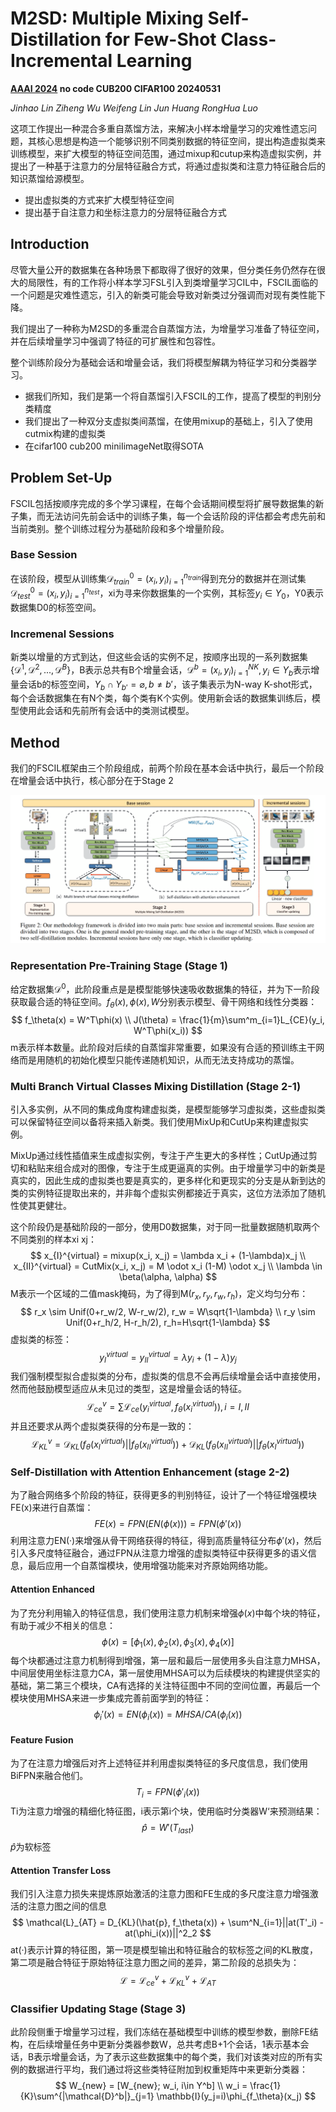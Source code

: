 # M2SD: Multiple Mixing Self-Distillation for Few-Shot Class-Incremental Learning

**[AAAI 2024](https://ojs.aaai.org/index.php/AAAI/article/view/28129)	no code	CUB200  CIFAR100	20240531**

*Jinhao Lin  Ziheng Wu  Weifeng Lin  Jun Huang  RongHua Luo*

这项工作提出一种混合多重自蒸馏方法，来解决小样本增量学习的灾难性遗忘问题，其核心思想是构造一个能够识别不同类别数据的特征空间，提出构造虚拟类来训练模型，来扩大模型的特征空间范围，通过mixup和cutup来构造虚拟实例，并提出了一种基于注意力的分层特征融合方式，将通过虚拟类和注意力特征融合后的知识蒸馏给源模型。

- 提出虚拟类的方式来扩大模型特征空间
- 提出基于自注意力和坐标注意力的分层特征融合方式

## Introduction

尽管大量公开的数据集在各种场景下都取得了很好的效果，但分类任务仍然存在很大的局限性，有的工作将小样本学习FSL引入到类增量学习CIL中，FSCIL面临的一个问题是灾难性遗忘，引入的新类可能会导致对新类过分强调而对现有类性能下降。

我们提出了一种称为M2SD的多重混合自蒸馏方法，为增量学习准备了特征空间，并在后续增量学习中强调了特征的可扩展性和包容性。

整个训练阶段分为基础会话和增量会话，我们将模型解耦为特征学习和分类器学习。

- 据我们所知，我们是第一个将自蒸馏引入FSCIL的工作，提高了模型的判别分类精度
- 我们提出了一种双分支虚拟类间蒸馏，在使用mixup的基础上，引入了使用cutmix构建的虚拟类
- 在cifar100 cub200 miniIimageNet取得SOTA



## Problem Set-Up

FSCIL包括按顺序完成的多个学习课程，在每个会话期间模型将扩展导数据集的新子集，而无法访问先前会话中的训练子集，每一个会话阶段的评估都会考虑先前和当前类别。整个训练过程分为基础阶段和多个增量阶段。

### Base Session

在该阶段，模型从训练集$\mathcal{D}^0_{train} = (x_i, y_i)^{n_{train}}_{i=1}$得到充分的数据并在测试集$\mathcal{D}^0_{test} = (x_i, y_i)^{n_{test}}_{i=1}$，xi为寻来你数据集的一个实例，其标签$y_i \in Y_0$，Y0表示数据集D0的标签空间。

### Incremenal Sessions

新类以增量的方式到达，但这些会话的实例不足，按顺序出现的一系列数据集$\{ \mathcal{D}^1,\mathcal{D}^2, ..., \mathcal{D}^B  \}$，B表示总共有B个增量会话，$\mathcal{D}^b = (x_i, y_i)_{i=1}^{NK}, y_i\in Y_b$表示增量会话b的标签空间，$Y_b\cap Y_{b'}=\varnothing, b\neq b'$，该子集表示为N-way K-shot形式，每个会话数据集在有N个类，每个类有K个实例。使用新会话的数据集训练后，模型使用此会话和先前所有会话中的类测试模型。

## Method

我们的FSCIL框架由三个阶段组成，前两个阶段在基本会话中执行，最后一个阶段在增量会话中执行，核心部分在于Stage 2

![image-20240519145117129](imgs/image-20240519145117129.png)

### Representation Pre-Training Stage  (Stage 1)

给定数据集$\mathcal{D}^0$，此阶段重点是是模型能够快速吸收数据集的特征，并为下一阶段获取最合适的特征空间。$f_\theta(x), \phi(x), W$分别表示模型、骨干网络和线性分类器：
$$
f_\theta(x) = W^T\phi(x) \\
J(\theta) = \frac{1}{m}\sum^m_{i=1}L_{CE}(y_i, W^T\phi(x_i))
$$
m表示样本数量。此阶段对后续的自蒸馏非常重要，如果没有合适的预训练主干网络而是用随机的初始化模型只能传递随机知识，从而无法支持成功的蒸馏。

### Multi Branch Virtual Classes Mixing Distillation  (Stage 2-1)

引入多实例，从不同的集成角度构建虚拟类，是模型能够学习虚拟类，这些虚拟类可以保留特征空间以备将来插入新类。我们使用MixUp和CutUp来构建虚拟实例。

MixUp通过线性插值来生成虚拟实例，专注于产生更大的多样性；CutUp通过剪切和粘贴来组合成对的图像，专注于生成更逼真的实例。由于增量学习中的新类是真实的，因此生成的虚拟类也要是真实的，更多样化和更现实的分支是从新到达的类的实例特征提取出来的，并非每个虚拟实例都接近于真实，这位方法添加了随机性使其更健壮。

这个阶段仍是基础阶段的一部分，使用D0数据集，对于同一批量数据随机取两个不同类别的样本xi xj：
$$
x_{I}^{virtual} = mixup(x_i, x_j) = \lambda x_i + (1-\lambda)x_j \\
x_{II}^{virtual} = CutMix(x_i, x_j) = M \odot x_i (1-M) \odot x_j \\
\lambda \in \beta(\alpha, \alpha)
$$
M表示一个区域的二值mask掩码，为了得到M$(r_x, r_y, r_w, r_h)$，定义均匀分布：
$$
r_x \sim Unif(0+r_w/2, W-r_w/2), r_w = W\sqrt{1-\lambda} \\
r_y \sim Unif(0+r_h/2, H-r_h/2), r_h=H\sqrt{1-\lambda}
$$
虚拟类的标签：
$$
y_{I}^{virtual} = y_{II}^{virtual} = \lambda y_i + (1-\lambda)y_j
$$
我们强制模型拟合虚拟类的分布，虚拟类的信息不会再后续增量会话中直接使用，然而他鼓励模型适应从未见过的类型，这是增量会话的特征。
$$
\mathcal{L}^v_{ce} = \sum\mathcal{L}_{ce}(y_{i}^{virtual}, f_{\theta}(x_{i}^{virtual})), i=I, II
$$
并且还要求从两个虚拟类获得的分布是一致的：
$$
\mathcal{L}^v_{KL} = \mathcal{D}_{KL}(f_\theta(x_I^{virtual}) || f_\theta(x_{II}^{virtual})) + \mathcal{D}_{KL}(f_\theta(x_{II}^{virtual}) || f_\theta(x_{I}^{virtual}))
$$

### Self-Distillation with Attention Enhancement  (stage 2-2)

为了融合网络多个阶段的特征，获得更多的判别特征，设计了一个特征增强模块FE(x)来进行自蒸馏：
$$
FE(x) = FPN(EN(\phi(x))) = FPN(\phi'(x))
$$
利用注意力EN(·)来增强从骨干网络获得的特征，得到高质量特征分布$\phi'(x)$，然后引入多尺度特征融合，通过FPN从注意力增强的虚拟类特征中获得更多的语义信息，最后应用一个自蒸馏模块，使用增强功能来对齐原始网络功能。

#### Attention Enhanced

为了充分利用输入的特征信息，我们使用注意力机制来增强$\phi(x)$中每个块的特征，有助于减少不相关的信息：
$$
\phi(x) = [\phi_1(x), \phi_2(x), \phi_3(x), \phi_4(x)]
$$
每个块都通过注意力机制得到增强，第一层和最后一层使用多头自注意力MHSA，中间层使用坐标注意力CA，第一层使用MHSA可以为后续模块的构建提供坚实的基础，第二第三个模块，CA有选择的关注特征图中不同的空间位置，再最后一个模块使用MHSA来进一步集成完善前面学到的特征：
$$
\phi_i'(x) = EN(\phi_i(x)) = MHSA/CA(\phi_i(x))
$$

#### Feature Fusion

为了在注意力增强后对齐上述特征并利用虚拟类特征的多尺度信息，我们使用BiFPN来融合他们。
$$
T_i= FPN(\phi'_i(x))
$$
Ti为注意力增强的精细化特征图，i表示第i个块，使用临时分类器W‘来预测结果：
$$
\hat{p} = W'(T_{last})
$$
$\hat{p}$为软标签

#### Attention Transfer Loss 

我们引入注意力损失来提炼原始激活的注意力图和FE生成的多尺度注意力增强激活的注意力图之间的信息
$$
\mathcal{L}_{AT} = D_{KL}(\hat{p}, f_\theta(x)) + \sum^N_{i=1}||at(T'_i) - at(\phi_i(x))||^2_2
$$
at(·)表示计算的特征图，第一项是模型输出和特征融合的软标签之间的KL散度，第二项是融合特征于原始特征注意力图之间的差异，第二阶段的总损失为：
$$
\mathcal{L} = \mathcal{L}_{ce}^v + \mathcal{L}_{KL}^v + \mathcal{L}_{AT}
$$

### Classifier Updating Stage  (Stage 3)

此阶段侧重于增量学习过程，我们冻结在基础模型中训练的模型参数，删除FE结构，在后续增量任务中更新分类器参数W，总共考虑B+1个会话，1表示基本会话，B表示增量会话，为了表示这些数据集中的每个类，我们对该类对应的所有实例的数据进行平均，我们通过将这些类特征附加到权重矩阵中来更新分类器：
$$
W_{new} = [W_{new}; w_i, i\in Y^b] \\ 
w_i = \frac{1}{K}\sum^{|\mathcal{D}^b|}_{j=1} \mathbb{I}(y_j=i)\phi_{f_\theta}(x_j)
$$

